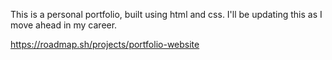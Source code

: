 This is a personal portfolio, built using html and css. I'll be updating this as I move ahead in my career.

https://roadmap.sh/projects/portfolio-website
